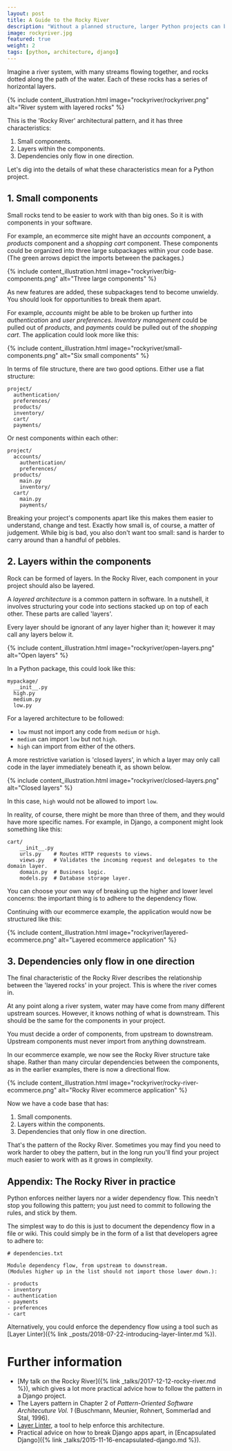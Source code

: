 ```yaml
---
layout: post
title: A Guide to the Rocky River
description: "Without a planned structure, larger Python projects can become a complicated web of interdependencies. The Rocky River is an architectural pattern to help make larger projects easier to work with."
image: rockyriver.jpg
featured: true
weight: 2
tags: [python, architecture, django]
---
```


Imagine a river system, with many streams flowing together, and rocks dotted along the path of the water.
Each of these rocks has a series of horizontal layers.

{% include content_illustration.html image="rockyriver/rockyriver.png" alt="River system with layered rocks" %}

This is the 'Rocky River' architectural pattern, and it has three characteristics:

1. Small components.
2. Layers within the components.
3. Dependencies only flow in one direction.

Let's dig into the details of what these characteristics mean for a Python project.

## 1. Small components

Small rocks tend to be easier to work with than big ones. So it is with components in your software.

For example, an ecommerce site might have an *accounts* component, a *products* component and a *shopping cart* component.
These components could be organized into three large subpackages within your code base. (The green arrows depict
the imports between the packages.) 

{% include content_illustration.html image="rockyriver/big-components.png" alt="Three large components" %}

As new features are added, these subpackages tend to become unwieldy. You should look for opportunities to break them apart.

For example, *accounts* might be able to be broken up further into *authentication* and *user preferences*. *Inventory
management* could be pulled out of *products*, and *payments* could be pulled out of the *shopping cart*. The application
could look more like this:

{% include content_illustration.html image="rockyriver/small-components.png" alt="Six small components" %}

In terms of file structure, there are two good options. Either use a flat structure:

```
project/
  authentication/
  preferences/
  products/
  inventory/
  cart/
  payments/
```

Or nest components within each other:

```
project/
  accounts/
    authentication/
    preferences/
  products/
    main.py
    inventory/
  cart/
    main.py
    payments/
```

Breaking your project's components apart like this makes them
easier to understand, change and test. Exactly how small is, of course, a matter of judgement.
While big is bad, you also don't want too small: sand is harder to carry around than a handful of pebbles.

## 2. Layers within the components

Rock can be formed of layers. In the Rocky River, each component in your project should also be layered.

A *layered architecture* is a common pattern in software. In a nutshell, it involves structuring your code
into sections stacked up on top of each other. These parts are called 'layers'.

Every layer should be ignorant of any layer higher than it; however it may call any layers below it.

{% include content_illustration.html image="rockyriver/open-layers.png" alt="Open layers" %}

In a Python package, this could look like this:

```
mypackage/
  __init__.py
  high.py
  medium.py
  low.py
```

For a layered architecture to be followed:

- `low` must not import any code from `medium` or `high`.
- `medium` can import `low` but not `high`.
- `high` can import from either of the others.

A more restrictive variation is 'closed layers', in which a layer may only call code in the layer immediately
beneath it, as shown below.

{% include content_illustration.html image="rockyriver/closed-layers.png" alt="Closed layers" %}

In this case, `high` would not be allowed to import `low`.

In reality, of course, there might be more than three of them, and they would have more specific names. For example, in
Django, a component might look something like this:

```
cart/
    __init__.py
    urls.py    # Routes HTTP requests to views.
    views.py   # Validates the incoming request and delegates to the domain layer.
    domain.py  # Business logic.
    models.py  # Database storage layer.
```

You can choose your own way of breaking up the higher and lower level concerns: the important thing is to adhere to the
dependency flow.

Continuing with our ecommerce example, the application would now be structured like this:

{% include content_illustration.html image="rockyriver/layered-ecommerce.png" alt="Layered ecommerce application" %}

## 3. Dependencies only flow in one direction

The final characteristic of the Rocky River describes the relationship between the 'layered rocks' in your project.
This is where the river comes in.

At any point along a river system, water may have come from many different upstream sources. However, it knows nothing
of what is downstream. This should be the same for the components in your project.

You must decide a order of components, from upstream to downstream. Upstream components must never import from anything
downstream.

In our ecommerce example, we now see the Rocky River structure take shape. Rather than many circular dependencies
between the components, as in the earlier examples, there is now a directional flow.

{% include content_illustration.html image="rockyriver/rocky-river-ecommerce.png" alt="Rocky River ecommerce application" %}

Now we have a code base that has:

1. Small components.
2. Layers within the components.
3. Dependencies that only flow in one direction.

That's the pattern of the Rocky River. Sometimes you may find you need to work harder to obey the pattern, but
in the long run you'll find your project much easier to work with as it grows in complexity.

## Appendix: The Rocky River in practice

Python enforces neither layers nor a wider dependency flow. This needn't stop you following this pattern;
you just need to commit to following the rules, and stick by them.

The simplest way to do this is just to document the dependency flow in a file or wiki. This could simply be in the
form of a list that developers agree to adhere to:

```
# dependencies.txt

Module dependency flow, from upstream to downstream.
(Modules higher up in the list should not import those lower down.):

- products
- inventory
- authentication
- payments
- preferences
- cart
```

Alternatively, you could enforce the dependency flow using a tool such as
[Layer Linter]({% link _posts/2018-07-22-introducing-layer-linter.md %}).


# Further information

- [My talk on the Rocky River]({% link _talks/2017-12-12-rocky-river.md %}), which gives a lot more practical advice
how to follow the pattern in a Django project.
- The Layers pattern in Chapter 2 of <em>Pattern-Oriented Software Architecuture Vol. 1</em> (Buschmann, Meunier, Rohnert, Sommerlad and Stal, 1996).
- [Layer Linter](https://layer-linter.readthedocs.io), a tool to help enforce this architecture.
- Practical advice on how to break Django apps apart, in [Encapsulated Django]({% link _talks/2015-11-16-encapsulated-django.md %}).



